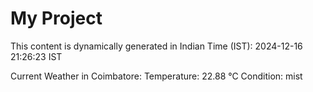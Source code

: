 # My Project

This content is dynamically generated in Indian Time (IST): 2024-12-16 21:26:23 IST


Current Weather in Coimbatore:
Temperature: 22.88 °C
Condition: mist

